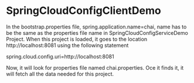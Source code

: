 # SpringCloudConfigClientDemo

In the bootstrap.properties file,
spring.application.name=chai,
name has to be the same as the properties file name in SpringCloudConfigServiceDemo Project. 
When this project is loaded, it goes to the location http://localhost:8081 using the following statement

spring.cloud.config.uri=http://localhost:8081 

Now, it will look for properties file named chai.properties. Oce it finds it, it will fetch all the data needed for this project.
